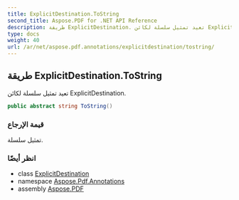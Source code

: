 ```yaml
---
title: ExplicitDestination.ToString
second_title: Aspose.PDF for .NET API Reference
description: طريقة ExplicitDestination. تعيد تمثيل سلسلة لكائن ExplicitDestination
type: docs
weight: 40
url: /ar/net/aspose.pdf.annotations/explicitdestination/tostring/
---
```

## طريقة ExplicitDestination.ToString

تعيد تمثيل سلسلة لكائن ExplicitDestination.

```csharp
public abstract string ToString()
```

### قيمة الإرجاع

تمثيل سلسلة.

### انظر أيضًا

* class [ExplicitDestination](../)
* namespace [Aspose.Pdf.Annotations](../../../aspose.pdf.annotations/)
* assembly [Aspose.PDF](../../../)